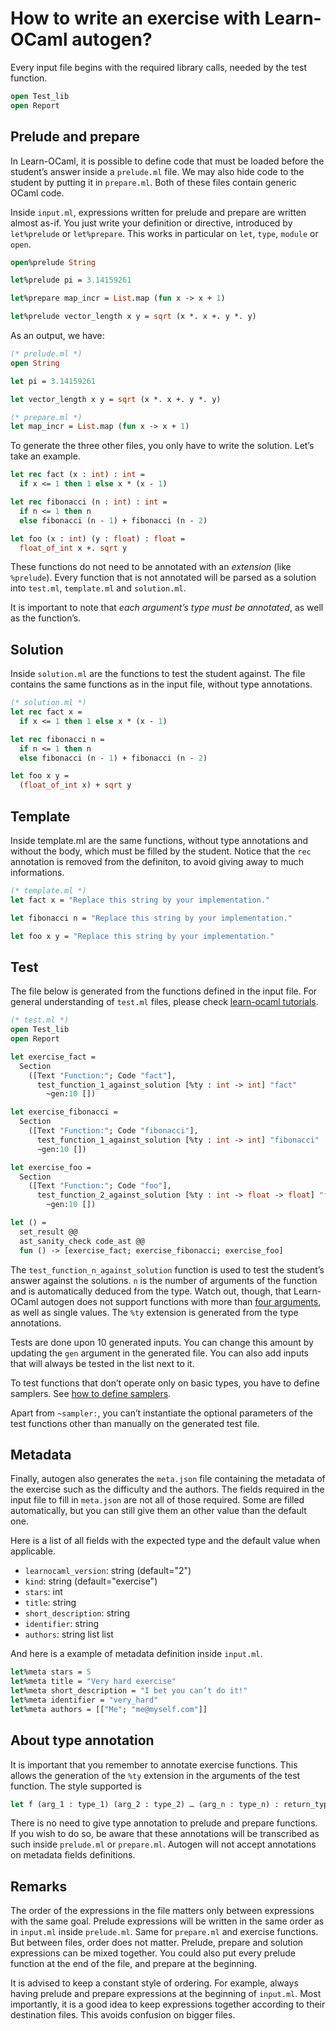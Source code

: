 # How to write an exercise with Learn-OCaml autogen?

Every input file begins with the required library calls, needed by the test
function.

```ocaml
open Test_lib
open Report
```

## Prelude and prepare

In Learn-OCaml, it is possible to define code that must be loaded before the
student’s answer inside a `prelude.ml` file. We may also hide code to the
student by putting it in `prepare.ml`. Both of these files contain generic
OCaml code.

Inside `input.ml`, expressions written for prelude and prepare are written
almost as-if. You just write your definition or directive, introduced by
`let%prelude` or `let%prepare`. This works in particular on `let`, `type`,
`module` or `open`.

```ocaml
open%prelude String

let%prelude pi = 3.14159261

let%prepare map_incr = List.map (fun x -> x + 1)

let%prelude vector_length x y = sqrt (x *. x +. y *. y)
```

As an output, we have:

```ocaml
(* prelude.ml *)
open String

let pi = 3.14159261

let vector_length x y = sqrt (x *. x +. y *. y)
```

```ocaml
(* prepare.ml *)
let map_incr = List.map (fun x -> x + 1)
```

To generate the three other files, you only have to write the solution. Let’s
take an example.

```ocaml
let rec fact (x : int) : int =
  if x <= 1 then 1 else x * (x - 1)

let rec fibonacci (n : int) : int =
  if n <= 1 then n
  else fibonacci (n - 1) + fibonacci (n - 2)

let foo (x : int) (y : float) : float =
  float_of_int x +. sqrt y
```

These functions do not need to be annotated with an *extension* (like
`%prelude`). Every function that is not annotated will be parsed as a solution
into `test.ml`, `template.ml` and `solution.ml`.

It is important to note that *each argument’s type must be annotated*, as well
as the function’s.

## Solution

Inside `solution.ml` are the functions to test the student against. The file
contains the same functions as in the input file, without type annotations.

```ocaml
(* solution.ml *)
let rec fact x =
  if x <= 1 then 1 else x * (x - 1)

let rec fibonacci n =
  if n <= 1 then n
  else fibonacci (n - 1) + fibonacci (n - 2)

let foo x y =
  (float_of_int x) + sqrt y
```

## Template

Inside template.ml are the same functions, without type annotations and without
the body, which must be filled by the student. Notice that the `rec` annotation
is removed from the definiton, to avoid giving away to much informations.

```ocaml
(* template.ml *)
let fact x = "Replace this string by your implementation."

let fibonacci n = "Replace this string by your implementation."

let foo x y = "Replace this string by your implementation."
```

## Test

The file below is generated from the functions defined in the input file. For
general understanding of `test.ml` files, please check [learn-ocaml
tutorials](https://github.com/ocaml-sf/learn-ocaml/blob/master/docs/howto-write-exercises.md).

```ocaml
(* test.ml *)
open Test_lib
open Report

let exercise_fact =
  Section
    ([Text "Function:"; Code "fact"],
      test_function_1_against_solution [%ty : int -> int] "fact"
        ~gen:10 [])

let exercise_fibonacci =
  Section
    ([Text "Function:"; Code "fibonacci"],
      test_function_1_against_solution [%ty : int -> int] "fibonacci"
      ~gen:10 [])

let exercise_foo =
  Section
    ([Text "Function:"; Code "foo"],
      test_function_2_against_solution [%ty : int -> float -> float] "foo"
        ~gen:10 [])

let () =
  set_result @@
  ast_sanity_check code_ast @@
  fun () -> [exercise_fact; exercise_fibonacci; exercise_foo]
```

The `test_function_n_against_solution` function is used to test the student’s
answer against the solutions. `n` is the number of arguments of the function
and is automatically deduced from the type. Watch out, though, that Learn-OCaml
autogen does not support functions with more than [four
arguments](https://github.com/ocaml-sf/learn-ocaml-autogen/issues/5), as well
as single values. The `%ty` extension is generated from the type annotations.

Tests are done upon 10 generated inputs. You can change this amount by
updating the `gen` argument in the generated file. You can also add inputs that
will always be tested in the list next to it.

To test functions that don’t operate only on basic types, you have to define
samplers. See [how to define samplers](how-to-define-samplers.md).

Apart from `~sampler:`, you can’t instantiate the optional parameters of the
test functions other than manually on the generated test file.

## Metadata

Finally, autogen also generates the `meta.json` file containing the metadata of
the exercise such as the difficulty and the authors. The fields required in
the input file to fill in `meta.json` are not all of those required. Some are
filled automatically, but you can still give them an other value than the
default one.

Here is a list of all fields with the expected type and the default value when
applicable.
- `learnocaml_version`: string (default="2")
- `kind`: string (default="exercise")
- `stars`: int
- `title`: string
- `short_description`: string
- `identifier`: string
- `authors`: string list list

And here is a example of metadata definition inside `input.ml`.
```ocaml
let%meta stars = 5
let%meta title = "Very hard exercise"
let%meta short_description = "I bet you can’t do it!"
let%meta identifier = "very_hard"
let%meta authors = [["Me"; "me@myself.com"]]
```

## About type annotation

It is important that you remember to annotate exercise functions. This allows
the generation of the `%ty` extension in the arguments of the test function.
The style supported is
```ocaml
let f (arg_1 : type_1) (arg_2 : type_2) … (arg_n : type_n) : return_type = …
```
There is no need to give type annotation to prelude and prepare functions. If
you wish to do so, be aware that these annotations will be transcribed as such
inside `prelude.ml` or `prepare.ml`. Autogen will not accept annotations on
metadata fields definitions.

## Remarks

The order of the expressions in the file matters only between expressions with
the same goal. Prelude expressions will be written in the same order as in
`input.ml` inside `prelude.ml`. Same for `prepare.ml` and exercise functions.
But between files, order does not matter. Prelude, prepare and solution
expressions can be mixed together. You could also put every prelude function at
the end of the file, and prepare at the beginning.

It is advised to keep a constant style of ordering. For example, always having
prelude and prepare expressions at the beginning of `input.ml`. Most
importantly, it is a good idea to keep expressions together according to their
destination files. This avoids confusion on bigger files.
